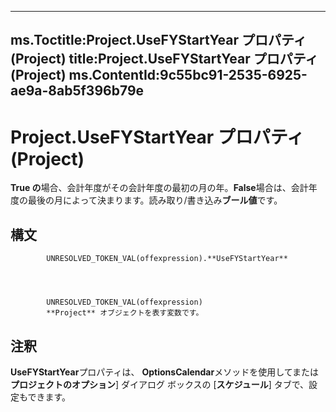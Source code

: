 

---
ms.Toctitle:Project.UseFYStartYear プロパティ (Project)
title:Project.UseFYStartYear プロパティ (Project)
ms.ContentId:9c55bc91-2535-6925-ae9a-8ab5f396b79e
---
# Project.UseFYStartYear プロパティ (Project)




**True の**場合、会計年度がその会計年度の最初の月の年。**False**場合は、会計年度の最後の月によって決まります。読み取り/書き込み**ブール値**です。

## 構文

            UNRESOLVED_TOKEN_VAL(offexpression).**UseFYStartYear**




            UNRESOLVED_TOKEN_VAL(offexpression)
            **Project** オブジェクトを表す変数です。



## 注釈
**UseFYStartYear**プロパティは、 **OptionsCalendar**メソッドを使用してまたは**プロジェクトのオプション**] ダイアログ ボックスの [**スケジュール**] タブで、設定もできます。




